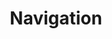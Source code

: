 ---
layout: page
title: Navigation
status: prototype done
phase: 1
time-required: 0
notes:
- Content:
- Style: update logo when exists
- NB: Phase 2 -> want different-looking nav for homepage
---